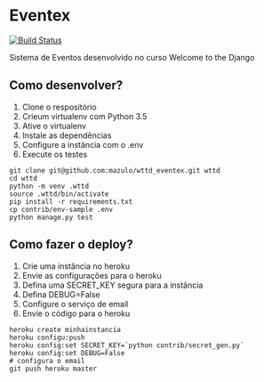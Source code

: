 # Eventex

[![Build Status](https://travis-ci.org/mazulo/wttd_eventex.svg?branch=master)](https://travis-ci.org/mazulo/wttd_eventex)

Sistema de Eventos desenvolvido no curso Welcome to the Django

## Como desenvolver?

1. Clone o respositório
2. Crieum virtualenv com Python 3.5
3. Ative o virtualenv
4. Instale as dependências
5. Configure a instância com o .env
6. Execute os testes

````console
git clone git@github.com:mazulo/wttd_eventex.git wttd
cd wttd
python -m venv .wttd
source .wttd/bin/activate
pip install -r requirements.txt
cp contrib/env-sample .env
python manage.py test
````

## Como fazer o deploy?

1. Crie uma instância no heroku
2. Envie as configurações para o heroku
3. Defina uma SECRET_KEY segura para a instância
4. Defina DEBUG=False
5. Configure o serviço de email
6. Envie o código para o heroku

````console
heroku create minhainstancia
heroku configu:push
heroku config:set SECRET_KEY=`python contrib/secret_gen.py`
heroku config:set DEBUG=False
# configura o email
git push heroku master
````